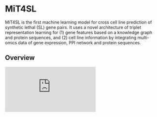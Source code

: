 # MiT4SL
MiT4SL is the first machine learning model for cross cell line prediction of synthetic lethal (SL) gene pairs. It uses a novel architecture of triplet representation learning for (1) gene features based on a knowledge graph and protein sequences, and (2) cell line information by integrating multi-omics data of gene expression, PPI network and protein sequences.

## Overview
![MiT4SL](https://github.com/JieZheng-ShanghaiTech/MiT4SL/blob/main/MiT4SL.pdf)
